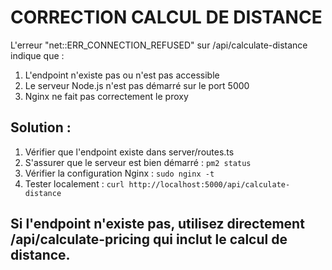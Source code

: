 # CORRECTION CALCUL DE DISTANCE

L'erreur "net::ERR_CONNECTION_REFUSED" sur /api/calculate-distance indique que :

1. L'endpoint n'existe pas ou n'est pas accessible
2. Le serveur Node.js n'est pas démarré sur le port 5000
3. Nginx ne fait pas correctement le proxy

## Solution :

1. Vérifier que l'endpoint existe dans server/routes.ts
2. S'assurer que le serveur est bien démarré : `pm2 status`
3. Vérifier la configuration Nginx : `sudo nginx -t`
4. Tester localement : `curl http://localhost:5000/api/calculate-distance`

## Si l'endpoint n'existe pas, utilisez directement /api/calculate-pricing qui inclut le calcul de distance.
